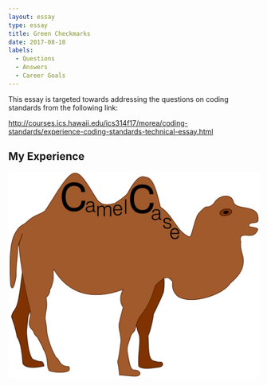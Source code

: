 ```yaml
---
layout: essay
type: essay
title: Green Checkmarks
date: 2017-08-18
labels:
  - Questions
  - Answers
  - Career Goals
---
```


This essay is targeted towards addressing the questions on coding standards from the following link: 

http://courses.ics.hawaii.edu/ics314f17/morea/coding-standards/experience-coding-standards-technical-essay.html

## My Experience

<img class="ui centered medium image" src="../images/camel.png">



